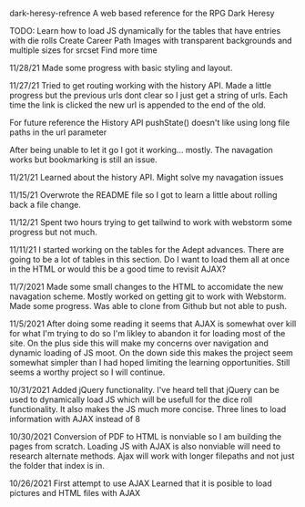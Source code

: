 dark-heresy-refrence
A web based reference for the RPG Dark Heresy

TODO: Learn how to load JS dynamically for the tables that have entries with die rolls Create Career Path Images with transparent backgrounds and multiple sizes for srcset Find more time

11/28/21 Made some progress with basic styling and layout.

11/27/21 Tried to get routing working with the history API.  Made a little progress but the previous urls dont clear so I just get a string of urls. Each time the link is clicked the new url is appended to the end of the old.

For future reference the History API pushState() doesn't like using long file paths in the url parameter

After being unable to let it go I got it working... mostly.  The navagation works but bookmarking is still an issue.

11/21/21  Learned about the history API. Might solve my navagation issues

11/15/21 Overwrote the README file so I got to learn a little about rolling back a file change.

11/12/21 Spent two hours trying to get tailwind to work with webstorm some progress but not much.

11/11/21 I started working on the tables for the Adept advances. There are going to be a lot of tables in this section. Do I want to load them all at once in the HTML or would this be a good time to revisit AJAX?

11/7/2021 Made some small changes to the HTML to accomidate the new navagation scheme. Mostly worked on getting git to work with Webstorm. Made some progress. Was able to clone from Github but not able to push.

11/5/2021 After doing some reading it seems that AJAX is somewhat over kill for what I'm trying to do so I'm likley to abandon it for loading most of the site. On the plus side this will make my concerns over navigation and dynamic loading of JS moot. On the down side this makes the project seem somewhat simpler than I had hoped limiting the learning opportunities. Still seems a worthy project so I will continue.

10/31/2021 Added jQuery functionality. I've heard tell that jQuery can be used to dynamically load JS which will be usefull for the dice roll functionality. It also makes the JS much more concise. Three lines to load information with AJAX instead of 8

10/30/2021 Conversion of PDF to HTML is nonviable so I am building the pages from scratch. Loading JS with AJAX is also nonviable will need to research alternate methods. Ajax will work with longer filepaths and not just the folder that index is in.

10/26/2021 First attempt to use AJAX Learned that it is posible to load pictures and HTML files with AJAX
